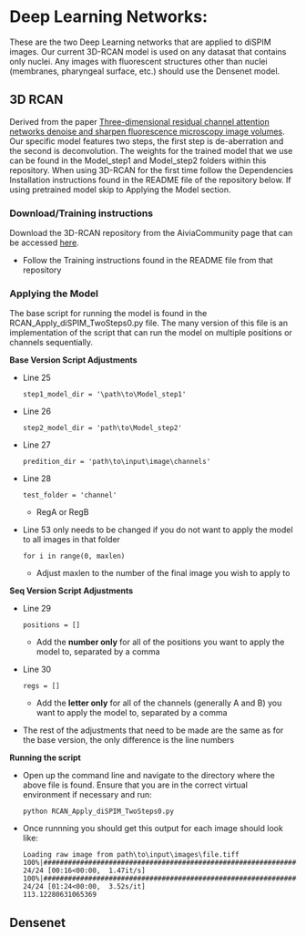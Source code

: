 # Deep Learning Networks:
These are the two Deep Learning networks that are applied to diSPIM images. Our current 3D-RCAN model is used on any datasat that contains only nuclei. Any images with fluorescent structures other than nuclei (membranes, pharyngeal surface, etc.) should use the Densenet model.
## 3D RCAN
Derived from the paper [Three-dimensional residual channel attention networks denoise and sharpen fluorescence microscopy image volumes](https://www.biorxiv.org/content/10.1101/2020.08.27.270439v1). Our specific model features two steps, the first step is de-aberration and the second is deconvolution. The weights for the trained model that we use can be found in the Model_step1 and Model_step2 folders within this repository. When using 3D-RCAN for the first time follow the Dependencies Installation instructions found in the README file of the repository below. If using pretrained model skip to Applying the Model section. 

### Download/Training instructions
Download the 3D-RCAN repository from the AiviaCommunity page that can be accessed [here](https://github.com/AiviaCommunity/3D-RCAN.git).
- Follow the Training instructions found in the README file from that repository

### Applying the Model
The base script for running the model is found in the RCAN_Apply_diSPIM_TwoSteps0.py file. The many version of this file is an implementation of the script that can run the model on multiple positions or channels sequentially. 

**Base Version Script Adjustments**
- Line 25
   ```
   step1_model_dir = '\path\to\Model_step1'
   ```
- Line 26
   ```
   step2_model_dir = 'path\to\Model_step2'
   ```
- Line 27 
  ```
  predition_dir = 'path\to\input\image\channels'
  ```
- Line 28 
  ```
  test_folder = 'channel'
  ``` 
  - RegA or RegB
  
- Line 53 only needs to be changed if you do not want to apply the model to all images in that folder
  ```
  for i in range(0, maxlen)
  ```
  - Adjust maxlen to the number of the final image you wish to apply to

**Seq Version Script Adjustments**
- Line 29
  ```
  positions = []
  ```
  - Add the **number only** for all of the positions you want to apply the model to, separated by a comma
  
- Line 30
  ```
  regs = []
  ```
  - Add the **letter only** for all of the channels (generally A and B) you want to apply the model to, separated by a comma
    
- The rest of the adjustments that need to be made are the same as for the base version, the only difference is the line numbers 

**Running the script**
- Open up the command line and navigate to the directory where the above file is found. Ensure that you are in the correct virtual environment if necessary and run:

  ```
  python RCAN_Apply_diSPIM_TwoSteps0.py
  ```

- Once runnning you should get this output for each image should look like:

  ```
  Loading raw image from path\to\input\images\file.tiff
  100%|##################################################################################| 24/24 [00:16<00:00,  1.47it/s]
  100%|##################################################################################| 24/24 [01:24<00:00,  3.52s/it]
  113.12280631065369
  ```

## Densenet 
